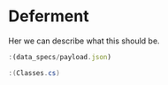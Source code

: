 # Deferment

Her we can describe what this should be.

```javascript
:(data_specs/payload.json)
```

```csharp
:(Classes.cs)
```
